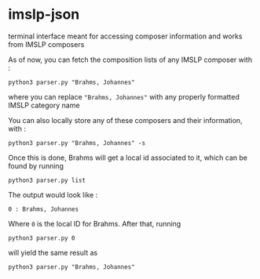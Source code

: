 # imslp-json

terminal interface meant for accessing composer information and works from IMSLP composers

As of now, you can fetch the composition lists of any IMSLP composer with : 

```
python3 parser.py "Brahms, Johannes" 
```
where you can replace ```"Brahms, Johannes"``` with any properly formatted IMSLP category name

You can also locally store any of these composers and their information, with :

```
python3 parser.py "Brahms, Johannes" -s 
```
Once this is done, Brahms will get a local id associated to it, which can be found by running
```
python3 parser.py list
```
The output would look like : 
```
0 : Brahms, Johannes
```
Where ```0``` is the local ID for Brahms. After that, running 
```
python3 parser.py 0 
```
will yield the same result as 
```
python3 parser.py "Brahms, Johannes"
```
